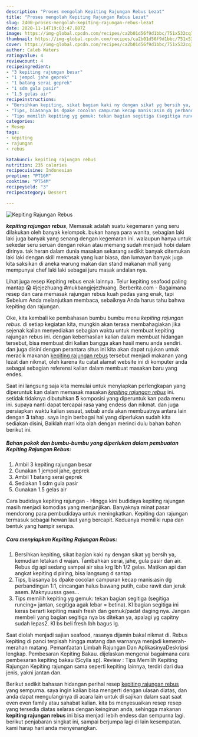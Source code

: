 ```yaml
---
description: "Proses mengolah Kepiting Rajungan Rebus Lezat"
title: "Proses mengolah Kepiting Rajungan Rebus Lezat"
slug: 2400-proses-mengolah-kepiting-rajungan-rebus-lezat
date: 2020-11-14T19:03:47.807Z
image: https://img-global.cpcdn.com/recipes/ca2b01d56f9d1bbc/751x532cq70/kepiting-rajungan-rebus-foto-resep-utama.jpg
thumbnail: https://img-global.cpcdn.com/recipes/ca2b01d56f9d1bbc/751x532cq70/kepiting-rajungan-rebus-foto-resep-utama.jpg
cover: https://img-global.cpcdn.com/recipes/ca2b01d56f9d1bbc/751x532cq70/kepiting-rajungan-rebus-foto-resep-utama.jpg
author: Caleb Waters
ratingvalue: 4
reviewcount: 4
recipeingredient:
- "3 kepiting rajungan besar"
- "1 jempol jahe geprek"
- "1 batang serai geprek"
- "1 sdm gula pasir"
- "1.5 gelas air"
recipeinstructions:
- "Bersihkan kepiting, sikat bagian kaki ny dengan sikat yg bersih ya, kemudian letakan d wajan. Tambahkan serai, jahe, gula pasir dan air. Rebus dg api sedang sampai air sisa krg lbh 1/2 gelas. Matikan api dan angkat kepiting d piring, bisa langsung d santap"
- "Tips, biasanya bs dpake cocolan campuran kecap manis:asin dg perbandingan 1:1, cincangan halus bawang putih, cabe rawit dan jeruk asem. Maknyuusss gaes..."
- "Tips memilih kepiting yg gemuk: tekan bagian segitiga (segitiga runcing= jantan, segitiga agak lebar = betina). Kl bagian segitiga ini keras berarti kepiting masih fresh dan gemuk/padat daging nya. Jangan membeli yang bagian segitiga nya bs ditekan ya, apalagi yg capitny sudah lepas2. Kl bs beli fresh lbh bagus lg."
categories:
- Resep
tags:
- kepiting
- rajungan
- rebus

katakunci: kepiting rajungan rebus 
nutrition: 235 calories
recipecuisine: Indonesian
preptime: "PT16M"
cooktime: "PT54M"
recipeyield: "3"
recipecategory: Dessert

---
```



![Kepiting Rajungan Rebus](https://img-global.cpcdn.com/recipes/ca2b01d56f9d1bbc/751x532cq70/kepiting-rajungan-rebus-foto-resep-utama.jpg)

<b><i>kepiting rajungan rebus</i></b>, Memasak adalah suatu kegemaran yang seru dilakukan oleh banyak kelompok. bukan hanya para wanita, sebagian laki laki juga banyak yang senang dengan kegemaran ini. walaupun hanya untuk sekedar seru seruan dengan rekan atau memang sudah menjadi hobi dalam dirinya. tak heran dalam dunia masakan sekarang sedikit banyak ditemukan laki laki dengan skill memasak yang luar biasa, dan lumayan banyak juga kita saksikan di aneka warung makan dan stand makanan mall yang mempunyai chef laki laki sebagai juru masak andalan nya.

Lihat juga resep Kepiting rebus enak lainnya. Telur kepiting seafood paling mantap 😱 #jejezhuang #mukbangjejezhuang. Berberita.com - Bagaimana resep dan cara memasak rajungan rebus kuah pedas yang enak, tapi Sebelum Anda melanjutkan membaca, sebaiknya Anda harus tahu bahwa kepiting dan rajungan.

Oke, kita kembali ke pembahasan bumbu bumbu menu <i>kepiting rajungan rebus</i>. di setiap kegiatan kita, mungkin akan terasa membahagiakan jika sejenak kalian menyediakan sebagian waktu untuk membuat kepiting rajungan rebus ini. dengan keberhasilan kalian dalam membuat hidangan tersebut, bisa membuat diri kalian bangga akan hasil menu anda sendiri. dan juga disini dengan perantara situs ini kita akan dapat rujukan untuk meracik makanan <u>kepiting rajungan rebus</u> tersebut menjadi makanan yang lezat dan nikmat, oleh karena itu catat alamat website ini di komputer anda sebagai sebagian referensi kalian dalam membuat masakan baru yang endes.


Saat ini langsung saja kita memulai untuk menyiapkan perlengkapan yang diperuntuk kan dalam memasak masakan <u><i>kepiting rajungan rebus</i></u> ini. setidak tidaknya dibutuhkan <b>5</b> komposisi yang diperuntuk kan pada menu ini. supaya nanti dapat tercapai rasa yang endess dan nikmat. dan juga persiapkan waktu kalian sesaat, sebab anda akan membuatnya antara lain dengan <b>3</b> tahap. saya ingin berbagai hal yang diperlukan sudah kita sediakan disini, Baiklah mari kita olah dengan merinci dulu bahan bahan berikut ini.

<!--inarticleads1-->

##### Bahan pokok dan bumbu-bumbu yang diperlukan dalam pembuatan Kepiting Rajungan Rebus:

1. Ambil 3 kepiting rajungan besar
1. Gunakan 1 jempol jahe, geprek
1. Ambil 1 batang serai geprek
1. Sediakan 1 sdm gula pasir
1. Gunakan 1.5 gelas air


Cara budidaya kepiting rajungan - Hingga kini budidaya kepiting rajungan masih menjadi komodias yang menjanjikan. Banyaknya minat pasar mendorong para pembudidaya untuk meningkatkan. Kepiting dan rajungan termasuk sebagai hewan laut yang bercapit. Keduanya memiliki rupa dan bentuk yang hampir serupa. 

<!--inarticleads2-->

##### Cara menyiapkan Kepiting Rajungan Rebus:

1. Bersihkan kepiting, sikat bagian kaki ny dengan sikat yg bersih ya, kemudian letakan d wajan. Tambahkan serai, jahe, gula pasir dan air. Rebus dg api sedang sampai air sisa krg lbh 1/2 gelas. Matikan api dan angkat kepiting d piring, bisa langsung d santap
1. Tips, biasanya bs dpake cocolan campuran kecap manis:asin dg perbandingan 1:1, cincangan halus bawang putih, cabe rawit dan jeruk asem. Maknyuusss gaes...
1. Tips memilih kepiting yg gemuk: tekan bagian segitiga (segitiga runcing= jantan, segitiga agak lebar = betina). Kl bagian segitiga ini keras berarti kepiting masih fresh dan gemuk/padat daging nya. Jangan membeli yang bagian segitiga nya bs ditekan ya, apalagi yg capitny sudah lepas2. Kl bs beli fresh lbh bagus lg.


Saat diolah menjadi sajian seafood, rasanya dijamin bakal nikmat di. Rebus kepiting di panci terpisah hingga matang dan warnanya menjadi kemerah-merahan matang. Pemanfaatan Limbah Rajungan Dan AplikasinyaDeskripsi lengkap. Pembesaran Kepiting Bakau. dijelaskan mengenai bagaimana cara pembesaran kepiting bakau (Scylla sp). Review : Tips Memilih Kepiting Rajungan Kepiting rajungan sama seperti kepiting lainnya, terdiri dari dua jenis, yakni jantan dan. 

Berikut sedikit bahasan hidangan perihal resep <u>kepiting rajungan rebus</u> yang sempurna. saya ingin kalian bisa mengerti dengan ulasan diatas, dan anda dapat mengulanginya di acara lain untuk di sajikan dalam saat saat even even family atau sahabat kalian. kita bs menyesuaikan resep resep yang tersedia diatas selaras dengan keinginan anda, sehingga makanan <b>kepiting rajungan rebus</b> ini bisa menjadi lebih endess dan sempurna lagi. berikut penjabaran singkat ini, sampai berjumpa lagi di lain kesempatan. kami harap hari anda menyenangkan.
